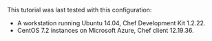 This tutorial was last tested with this configuration:

* A workstation running Ubuntu 14.04, Chef Development Kit 1.2.22.
* CentOS 7.2 instances on Microsoft Azure, Chef client 12.19.36.
